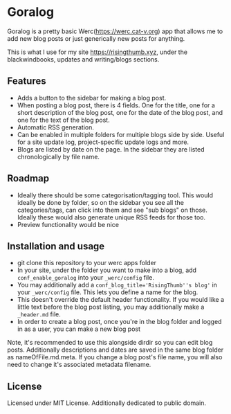 # Goralog

Goralog is a pretty basic Werc(https://werc.cat-v.org) app that allows me to add new blog posts or just generically new posts for anything.

This is what I use for my site https://risingthumb.xyz, under the blackwindbooks, updates and writing/blogs sections.

## Features

- Adds a button to the sidebar for making a blog post.
- When posting a blog post, there is 4 fields. One for the title, one for a short description of the blog post, one for the date of the blog post, and one for the text of the blog post.
- Automatic RSS generation.
- Can be enabled in multiple folders for multiple blogs side by side. Useful for a site update log, project-specific update logs and more.
- Blogs are listed by date on the page. In the sidebar they are listed chronologically by file name.

## Roadmap

- Ideally there should be some categorisation/tagging tool. This would ideally be done by folder, so on the sidebar you see all the categories/tags, can click into them and see "sub blogs" on those. Ideally these would also generate unique RSS feeds for those too.
- Preview functionality would be nice

## Installation and usage
- git clone this repository to your werc apps folder
- In your site, under the folder you want to make into a blog, add `conf_enable_goralog` into your `_werc/config` file.
- You may additionally add a `conf_blog_title='RisingThumb''s blog'` in your `_werc/config` file. This lets you define a name for the blog.
- This doesn't override the default header functionality. If you would like a little text before the blog post listing, you may additionally make a `_header.md` file.
- In order to create a blog post, once you're in the blog folder and logged in as a user, you can make a new blog post

Note, it's recommended to use this alongside dirdir so you can edit blog posts. Additionally descriptions and dates are saved in the same blog folder as nameOfFile.md.meta. If you change a blog post's file name, you will also need to change it's associated metadata filename.

## License
Licensed under MIT License. Additionally dedicated to public domain.

